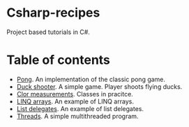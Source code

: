 # Csharp-recipes
Project based tutorials in C#.

<h1>Table of contents</h1>

  - [Pong](https://github.com/djeada/Csharp-recipes/tree/main/src/Pong_Project). An implementation of the classic pong game.
  - [Duck shooter](https://github.com/djeada/Csharp-recipes/tree/main/src/Duck_Project). A simple game. Player shoots flying ducks.
  - [Clor measurements](https://github.com/djeada/Csharp-recipes/tree/main/src/ClorMeasurement_Project). Classes in pracitce.
  - [LINQ arrays](https://github.com/djeada/Csharp-recipes/tree/main/src/LINQarrays_Project). An example of LINQ arrays.
  - [List delegates](https://github.com/djeada/Csharp-recipes/tree/main/src/ListDelegates_Project). An example of list delegates.
  - [Threads](https://github.com/djeada/Csharp-recipes/tree/main/src/Threads_Project). A simple multithreaded program.
